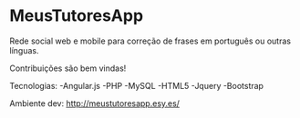 # MeusTutoresApp
Rede social web e mobile para correção de frases em português ou outras línguas.

Contribuições são bem vindas!

Tecnologias:
-Angular.js
-PHP
-MySQL
-HTML5
-Jquery
-Bootstrap

Ambiente dev:
http://meustutoresapp.esy.es/
